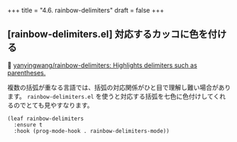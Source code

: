 +++
title = "4.6. rainbow-delimiters"
draft = false
+++
## [rainbow-delimiters.el] 対応するカッコに色を付ける
🔗 [yanyingwang/rainbow-delimiters: Highlights delimiters such as parentheses.](https://github.com/Fanael/rainbow-delimiters) 

複数の括弧が重なる言語では、括弧の対応関係がひと目で理解し難い場合があります。
`rainbow-delimiters.el` を使うと対応する括弧を七色に色付けしてくれるのでとても見やすなります。

```elisp
(leaf rainbow-delimiters
  :ensure t
  :hook (prog-mode-hook . rainbow-delimiters-mode))
```
